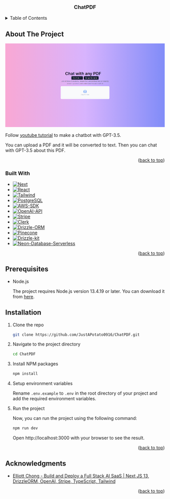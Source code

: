 <a name="readme-top"></a>

<!-- PROJECT LOGO -->
<div align="center">
    <h3 align="center">ChatPDF</h3>
</div>



<!-- TABLE OF CONTENTS -->
<details>
  <summary>Table of Contents</summary>
  <ol>
    <li>
      <a href="#about-the-project">About The Project</a>
      <ul>
        <li><a href="#built-with">Built With</a></li>
      </ul>
    </li>
    <li><a href="#prerequisites">Prerequisites</a></li>
    <li><a href="#installation">Installation</a></li>
    <li><a href="#acknowledgments">Acknowledgments</a></li>
  </ol>
</details>



<!-- ABOUT THE PROJECT -->
## About The Project

[![ChatPDF][product-screenshot]](https://chat-pdf-alpha.vercel.app)

Follow <a href="https://www.youtube.com/watch?v=bZFedu-0emE">youtube tutorial</a> to make a chatbot with GPT-3.5.

You can upload a PDF and it will be converted to text. Then you can chat with GPT-3.5 about this PDF.

<p align="right">(<a href="#readme-top">back to top</a>)</p>



### Built With

* [![Next][Next.js]][Next-url]
* [![React][React.js]][React-url]
* [![Tailwind][Tailwind-CSS]][Tailwind-CSS-url]
* [![PostgreSQL][PostgreSQL]][PostgreSQL-url]
* [![AWS-SDK][AWS-SDK]][AWS-SDK-url]
* [![OpenAI-API][OpenAI-API]][OpenAI-API-url]
* [![Stripe][Stripe]][Stripe-url]
* [![Clerk][Clerk]][Clerk-url]
* [![Drizzle-ORM][Drizzle-ORM]][Drizzle-ORM-url]
* [![Pinecone][Pinecone]][Pinecone-url]
* [![Drizzle-kit][Drizzle-kit]][Drizzle-kit-url]
* [![Neon-Database-Serverless][Neon-Database-Serverless]][Neon-Database-Serverless-url]


<p align="right">(<a href="#readme-top">back to top</a>)</p>


## Prerequisites

- Node.js

    The project requires Node.js version 13.4.19 or later. You can download it from [here](https://nodejs.org/en/download/).

## Installation

1. Clone the repo
   ```sh
   git clone https://github.com/JustAPotato0916/ChatPDF.git
   ```
2. Navigate to the project directory
    ```sh
    cd ChatPDF
    ```
3. Install NPM packages
   ```sh
   npm install
   ```
4. Setup environment variables

    Rename `.env.example` to `.env` in the root directory of your project and add the required environment variables.
5. Run the project

    Now, you can run the project using the following command:
    ```sh
    npm run dev
    ```
    Open http://localhost:3000 with your browser to see the result.

<p align="right">(<a href="#readme-top">back to top</a>)</p>

<!-- ACKNOWLEDGMENTS -->
## Acknowledgments

* [Elliott Chong - Build and Deploy a Full Stack AI SaaS | Next JS 13, DrizzleORM, OpenAI, Stripe, TypeScript, Tailwind
](https://www.youtube.com/watch?v=bZFedu-0emE)

<p align="right">(<a href="#readme-top">back to top</a>)</p>



<!-- MARKDOWN LINKS & IMAGES -->
<!-- https://www.markdownguide.org/basic-syntax/#reference-style-links -->
[product-screenshot]: docs/images/screenshot.png
[Next.js]: https://img.shields.io/badge/next.js-000000?style=for-the-badge&logo=nextdotjs&logoColor=white
[Next-url]: https://nextjs.org/
[React.js]: https://img.shields.io/badge/React-20232A?style=for-the-badge&logo=react&logoColor=61DAFB
[React-url]: https://reactjs.org/
[Tailwind-CSS]:https://img.shields.io/badge/Tailwind_CSS-38B2AC?style=for-the-badge&logo=tailwind-css&logoColor=white
[Tailwind-CSS-url]:https://tailwindcss.com/
[Clerk]:https://img.shields.io/badge/Clerk-000000?style=for-the-badge&logo=clerk&logoColor=white
[Clerk-url]:https://clerk.dev/
[Drizzle-ORM]:https://img.shields.io/badge/DrizzleORM-000000?style=for-the-badge&logo=drizzle&logoColor=white
[Drizzle-ORM-url]:https://orm.drizzle.team
[PostgreSQL]:https://img.shields.io/badge/PostgreSQL-316192?style=for-the-badge&logo=postgresql&logoColor=white
[PostgreSQL-url]:https://www.postgresql.org/
[AWS-SDK]:https://img.shields.io/badge/AWS_SDK-232F3E?style=for-the-badge&logo=amazonaws&logoColor=white
[AWS-SDK-url]:https://aws.amazon.com/sdk-for-node-js/
[OpenAI-API]:https://img.shields.io/badge/OpenAI_API-000000?style=for-the-badge&logo=openai&logoColor=white
[OpenAI-API-url]:https://beta.openai.com/docs/api-reference
[Stripe]:https://img.shields.io/badge/Stripe-008CDD?style=for-the-badge&logo=stripe&logoColor=white
[Stripe-url]:https://stripe.com/
[Pinecone]:https://img.shields.io/badge/Pinecone-000000?style=for-the-badge&logo=pinecone&logoColor=white
[Pinecone-url]:https://www.pinecone.io/
[Drizzle-kit]:https://img.shields.io/badge/DrizzleKit-000000?style=for-the-badge&logo=drizzle&logoColor=white
[Drizzle-kit-url]:https://kit.drizzle.team/
[Neon-Database-Serverless]:https://img.shields.io/badge/Neon_Database_Serverless-000000?style=for-the-badge&logo=neon&logoColor=white
[Neon-Database-Serverless-url]:https://neon.tech

